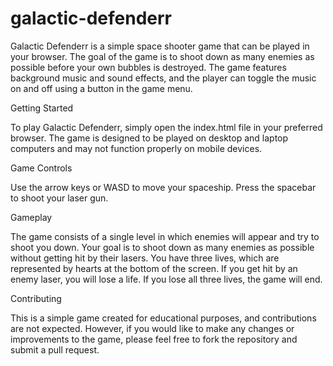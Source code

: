 # galactic-defenderr

Galactic Defenderr is a simple space shooter game that can be played in your browser. The goal of the game is to shoot down as many enemies as possible before your own bubbles is destroyed. The game features background music and sound effects, and the player can toggle the music on and off using a button in the game menu.

Getting Started

To play Galactic Defenderr, simply open the index.html file in your preferred browser. The game is designed to be played on desktop and laptop computers and may not function properly on mobile devices.

Game Controls

Use the arrow keys or WASD to move your spaceship.
Press the spacebar to shoot your laser gun.

Gameplay

The game consists of a single level in which enemies will appear and try to shoot you down. Your goal is to shoot down as many enemies as possible without getting hit by their lasers. You have three lives, which are represented by hearts at the bottom of the screen. If you get hit by an enemy laser, you will lose a life. If you lose all three lives, the game will end.

Contributing

This is a simple game created for educational purposes, and contributions are not expected. However, if you would like to make any changes or improvements to the game, please feel free to fork the repository and submit a pull request.
